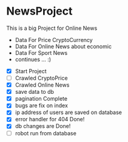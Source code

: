 # NewsProject
This is a big Project for Online News 

- Data For Price CryptoCurrency
- Data For Online News about economic
- Data For Sport News
- continues ... :)

- [x] Start Project
- [ ] Crawled CryptoPrice
- [x] Crawled Online News
- [x] save data to db
- [x] pagination Complete
- [x] bugs are fix on index
- [x] ip address of users are saved on database
- [x] error handler for 404 Done!
- [x] db changes are Done!
- [ ] robot run from database
